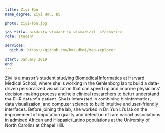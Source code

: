 ```yaml
---
title: Ziyi Hou
name_degree: Ziyi Hou, BS

photo: ziyi-hou.jpg

job_title: Graduate Student in Biomedical Informatics
role: student

services:
  github: https://github.com/hms-dbmi/map-explorer
  
start: January 2019
end:
---
```

Ziyi is a master’s student studying Biomedical Informatics at Harvard Medical School, where she is working in the Gehlenborg lab to build a data-driven personalized visualization that can speed up and improve physicians’ decision-making process and help clinical researchers to better understand the EHR data of a patient. She is interested in combining bioinformatics, data visualization, and computer science to build intuitive and user-friendly interfaces. Before joining the lab, she worked in Dr. Yun Li’s lab on the improvement of imputation quality and detection of rare variant associations in admixed African and Hispanic/Latino populations at the University of North Carolina at Chapel Hill.
